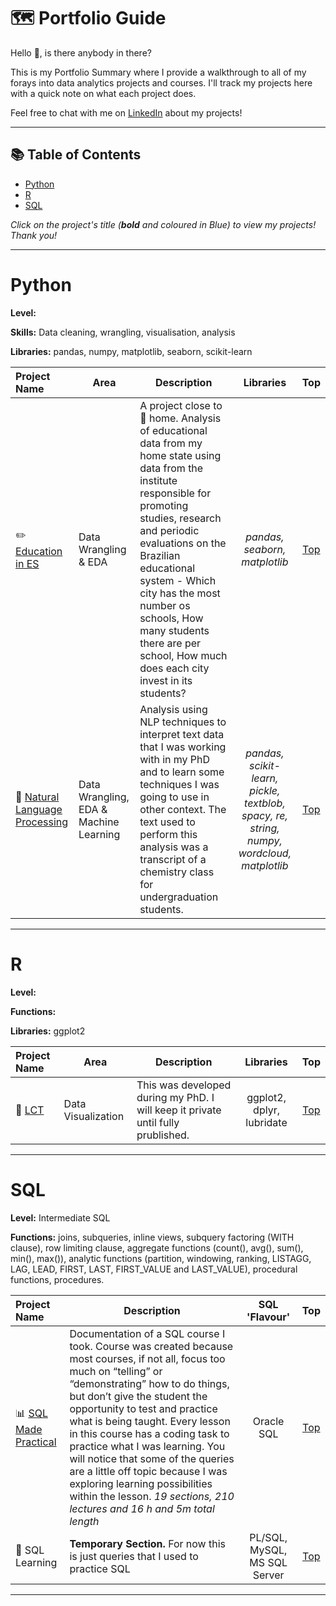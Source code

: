 # 🗺 Portfolio Guide

Hello 👋, is there anybody in there?

This is my Portfolio Summary where I provide a walkthrough to all of my forays into data analytics projects and courses. I'll track my projects here with a quick note on what each project does.

Feel free to chat with me on [LinkedIn](https://www.linkedin.com/in/lucaspassosbarreto/) about my projects!

***

## 📚 Table of Contents

- [Python](#python)
- [R](#R)
- [SQL](#sql)

_Click on the project's title (**bold** and coloured in Blue) to view my projects! Thank you!_

***

# Python

**Level:**

**Skills:** Data cleaning, wrangling, visualisation, analysis

**Libraries:** pandas, numpy, matplotlib, seaborn, scikit-learn

| Project Name | Area | Description | Libraries | Top |   
|:---|----|----|:--:|:--:|
| :pencil2: [Education in ES](https://github.com/oterrab/portfolio-projects/tree/main/python/educacao-es) |   Data Wrangling & EDA | A project close to 🏡 home. Analysis of educational data from my home state using data from the institute responsible for promoting studies, research and periodic evaluations on the Brazilian educational system - Which city has the most number os schools, How many students there are per school, How much does each city invest in its students? | _pandas, seaborn, matplotlib_ | [Top](#table-of-contents) |
| 📑 [Natural Language Processing](https://github.com/oterrab/portfolio-projects/tree/main/python/nlp-learning) |  Data Wrangling, EDA & Machine Learning | Analysis using NLP techniques to interpret text data that I was working with in my PhD and to learn some techniques I was going to use in other context. The text used to perform this analysis was a transcript of a chemistry class for undergraduation students. | _pandas, scikit-learn, pickle, textblob, spacy, re, string, numpy, wordcloud, matplotlib_ | [Top](#table-of-contents) |

***

# R

**Level:**

**Functions:**

**Libraries:** ggplot2

| Project Name | Area | Description | Libraries | Top |   
|:---|----|----|:--:|:--:|
| 🌊 [LCT](https://github.com/oterrab/LCT-dev) |  Data Visualization | This was developed during my PhD. I will keep it private until fully prublished. | ggplot2, dplyr, lubridate | [Top](#table-of-contents) |


***

# SQL

**Level:** Intermediate SQL

**Functions:** joins, subqueries, inline views, subquery factoring (WITH clause), row limiting clause, aggregate functions (count(), avg(), sum(), min(), max()), analytic functions (partition, windowing, ranking, LISTAGG, LAG, LEAD, FIRST, LAST, FIRST_VALUE and LAST_VALUE), procedural functions, procedures.

| Project Name | Description | SQL 'Flavour' | Top |
|:---|---|:--:|:--:|
| 📊 [SQL Made Practical](https://github.com/oterrab/portfolio-projects/tree/main/sql/oracle-sql-course) | Documentation of a SQL course I took. Course was created because most courses, if not all, focus too much on “telling” or “demonstrating” how to do things, but don’t give the student the opportunity to test and practice what is being taught.  Every lesson in this course has a coding task to practice what I was learning. You will notice that some of the queries are a little off topic because I was exploring learning possibilities within the lesson. _19 sections, 210 lectures and 16 h and 5m total length_ | Oracle SQL | [Top](#table-of-contents) |
| 🔖 SQL Learning | **Temporary Section.** For now this is just queries that I used to practice SQL | PL/SQL, MySQL, MS SQL Server | [Top](#table-of-contents) |

***
